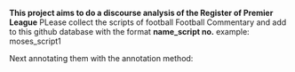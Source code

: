 **This project aims to do a discourse analysis of the Register of Premier League**
PLease collect the scripts of football Football Commentary and add to this github database with the format **name_script no.**
example: moses_script1

Next annotating them with the annotation method:
